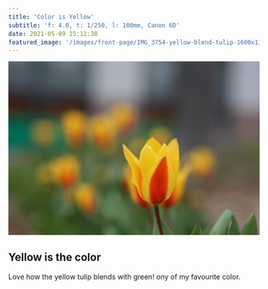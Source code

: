 ```yaml
---
title: 'Color is Yellow'
subtitle: 'f: 4.0, t: 1/250, l: 100mm, Canon 6D'
date: 2021-05-09 15:12:38
featured_image: '/images/front-page/IMG_3754-yellow-blend-tulip-1600x1100.jpg'
---
```



![](/images/front-page/IMG_3754-yellow-blend-tulip-1600x1100.jpg)

## Yellow is the color
Love how the yellow tulip blends with green! ony of my favourite color.